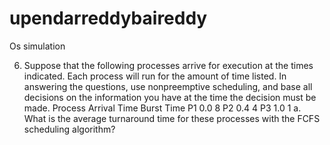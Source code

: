 # upendarreddybaireddy
Os simulation                                                                                                                                                                                      

6. Suppose that the following processes arrive for execution at the times indicated. Each process will run for the amount of time listed. In answering the questions, use nonpreemptive scheduling, and base all decisions on the information you have at the time the decision must be made. Process Arrival Time Burst Time P1  0.0   8 P2  0.4   4 P3  1.0   1 a. What is the average turnaround time for these processes with the FCFS scheduling algorithm?
